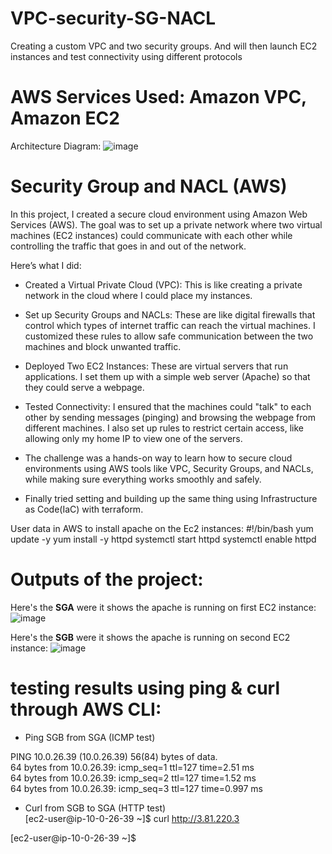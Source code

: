 # VPC-security-SG-NACL
Creating a custom VPC and two security groups. And will then launch EC2 instances and test connectivity using different protocols

# AWS Services Used: Amazon VPC, Amazon EC2
Architecture Diagram:
![image](https://github.com/user-attachments/assets/d0ea41f1-7f51-4637-aa4e-cdb10c1b6a91)


# Security Group and NACL (AWS)

In this project, I created a secure cloud environment using Amazon Web Services (AWS). The goal was to set up a private network where two virtual machines (EC2 instances) could communicate with each other while controlling the traffic that goes in and out of the network.

Here’s what I did:

* Created a Virtual Private Cloud (VPC): This is like creating a private network in the cloud where I could place my instances.

* Set up Security Groups and NACLs: These are like digital firewalls that control which types of internet traffic can reach the virtual machines. I customized these rules to allow safe communication between the two machines and block unwanted traffic.

* Deployed Two EC2 Instances: These are virtual servers that run applications. I set them up with a simple web server (Apache) so that they could serve a webpage.

* Tested Connectivity: I ensured that the machines could "talk" to each other by sending messages (pinging) and browsing the webpage from different machines. I also set up rules to restrict certain access, like allowing only my home IP to view one of the servers.

* The challenge was a hands-on way to learn how to secure cloud environments using AWS tools like VPC, Security Groups, and NACLs, while making sure everything works smoothly and safely.

* Finally tried setting and building up the same thing using Infrastructure as Code(IaC) with terraform.

User data in AWS to install apache on the Ec2 instances:
#!/bin/bash
yum update -y
yum install -y httpd
systemctl start httpd
systemctl enable httpd

# Outputs of the project:

Here's the **SGA** were it shows the apache is running on first EC2 instance: 
![image](https://github.com/user-attachments/assets/83356620-a1d9-4784-adfd-9152c15f335b)

Here's the **SGB** were it shows the apache is running on second EC2 instance: 
![image](https://github.com/user-attachments/assets/1c2aba3f-69e9-4cbc-b873-1c4bd0d538ed)

# testing results using ping & curl through AWS CLI:

* Ping SGB from SGA (ICMP test)<br/>

PING 10.0.26.39 (10.0.26.39) 56(84) bytes of data.<br/>
64 bytes from 10.0.26.39: icmp_seq=1 ttl=127 time=2.51 ms<br/>
64 bytes from 10.0.26.39: icmp_seq=2 ttl=127 time=1.52 ms<br/>
64 bytes from 10.0.26.39: icmp_seq=3 ttl=127 time=0.997 ms<br/>

* Curl from SGB to SGA (HTTP test)<br/>
[ec2-user@ip-10-0-26-39 ~]$ curl http://3.81.220.3<br/>
<!---<html><body><h1>It works!</h1></body></html>--->
[ec2-user@ip-10-0-26-39 ~]$



